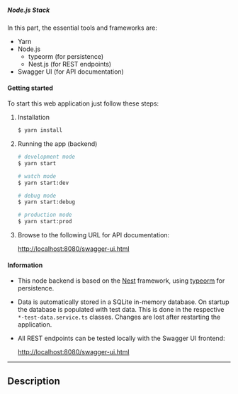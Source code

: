 ##### Node.js Stack

In this part, the essential tools and frameworks are:

- Yarn
- Node.js
  - typeorm (for persistence)
  - Nest.js (for REST endpoints)
- Swagger UI (for API documentation)

#### Getting started

To start this web application just follow these steps:

1. Installation

   ```bash
   $ yarn install
   ```

2. Running the app (backend)

   ```bash
   # development mode
   $ yarn start

   # watch mode
   $ yarn start:dev

   # debug mode
   $ yarn start:debug

   # production mode
   $ yarn start:prod

   ```

3) Browse to the following URL for API documentation:

   [http://localhost:8080/swagger-ui.html](http://localhost:8080/swagger-ui.html)

#### Information

- This node backend is based on the [Nest](https://github.com/nestjs/nest) framework, using
  [typeorm](https://typeorm.io/) for persistence.
- Data is automatically stored in a SQLite in-memory database. On startup the database is populated with test data.
  This is done in the respective <code>\*-test-data.service.ts</code> classes. Changes are lost after restarting the
  application.
- All REST endpoints can be tested locally with the Swagger UI frontend:

  [http://localhost:8080/swagger-ui.html](http://localhost:8080/swagger-ui.html)

---

## Description

